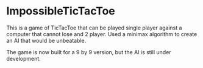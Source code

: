 # ImpossibleTicTacToe
This is a game of TicTacToe that can be played single player against a computer that cannot lose and 2 player.
Used a minimax algorithm to create an AI that would be unbeatable.

The game is now built for a 9 by 9 version, but the AI is still under development.
